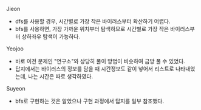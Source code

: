 Jieon
- dfs를 사용할 경우, 시간별로 가장 작은 바이러스부터 확산하기 어렵다.     
- bfs를 사용하면, 가장 가까운 위치부터 탐색하므로 시간별로 가장 작은 바이러스부터 상하좌우 탐색이 가능하다.    

Yeojoo
- 바로 이전 문제인 "연구소"와 상당히 풀이 방법이 비슷하여 금방 풀 수 있었다.
- 답지에서는 바이러스의 정보를 담을 때 시간정보도 같이 넣어서 리스트로 나타내었는데, 나는 시간은 따로 생각하였다.

Suyeon
- bfs로 구현하는 것은 알았으나 구현 과정에서 답지를 일부 참조했다.